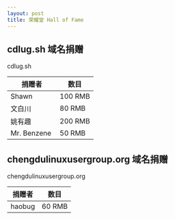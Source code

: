 ```yaml
---
layout: post
title: 荣耀堂 Hall of Fame 
---
```


## cdlug.sh 域名捐赠
cdlug.sh

| 捐赠者        | 数目 |
| ------------- | ------------- |
|Shawn         | 100 RMB|
|文白川         | 80 RMB|
|姚有趣         |200 RMB|
|Mr. Benzene   |50 RMB|

## chengdulinuxusergroup.org 域名捐赠
chengdulinuxusergroup.org

| 捐赠者        | 数目 |
| ------------- | ------------- |
|haobug| 60 RMB|


